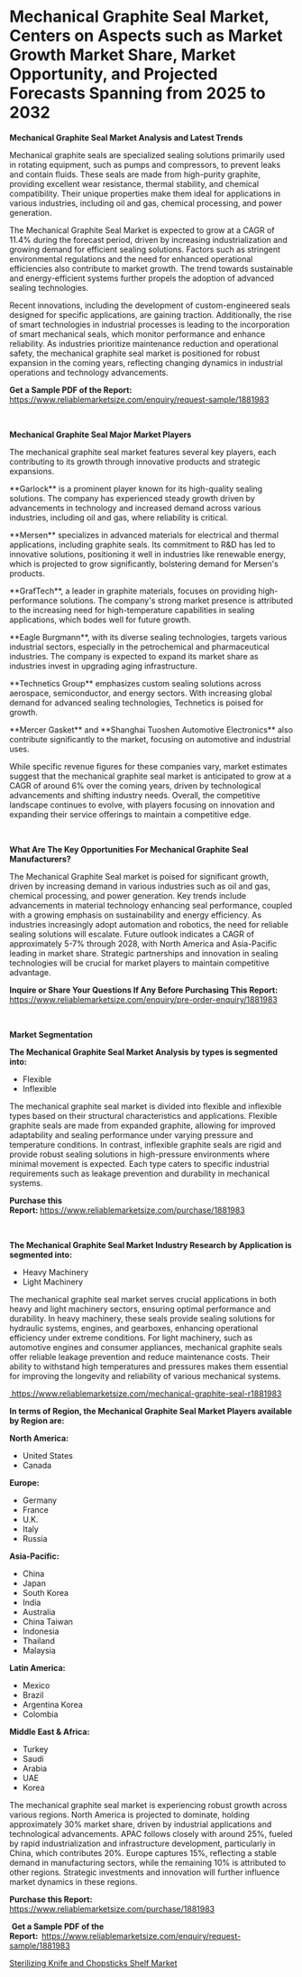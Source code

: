 <p><h1>Mechanical Graphite Seal Market, Centers on Aspects such as Market Growth Market Share, Market Opportunity, and Projected Forecasts Spanning from 2025 to 2032</h1></p><p><strong>Mechanical Graphite Seal Market Analysis and Latest Trends</strong></p>
<p><p>Mechanical graphite seals are specialized sealing solutions primarily used in rotating equipment, such as pumps and compressors, to prevent leaks and contain fluids. These seals are made from high-purity graphite, providing excellent wear resistance, thermal stability, and chemical compatibility. Their unique properties make them ideal for applications in various industries, including oil and gas, chemical processing, and power generation.</p><p>The Mechanical Graphite Seal Market is expected to grow at a CAGR of 11.4% during the forecast period, driven by increasing industrialization and growing demand for efficient sealing solutions. Factors such as stringent environmental regulations and the need for enhanced operational efficiencies also contribute to market growth. The trend towards sustainable and energy-efficient systems further propels the adoption of advanced sealing technologies.</p><p>Recent innovations, including the development of custom-engineered seals designed for specific applications, are gaining traction. Additionally, the rise of smart technologies in industrial processes is leading to the incorporation of smart mechanical seals, which monitor performance and enhance reliability. As industries prioritize maintenance reduction and operational safety, the mechanical graphite seal market is positioned for robust expansion in the coming years, reflecting changing dynamics in industrial operations and technology advancements.</p></p>
<p><strong>Get a Sample PDF of the Report:&nbsp;</strong> <a href="https://www.reliablemarketsize.com/enquiry/request-sample/1881983?utm_campaign=2876&utm_medium=2&utm_source=Github&utm_content=ia&utm_term=06042025&utm_id=mechanical-graphite-seal">https://www.reliablemarketsize.com/enquiry/request-sample/1881983</a></p>
<p>&nbsp;</p>
<p><strong>Mechanical Graphite Seal Major Market Players</strong></p>
<p><p>The mechanical graphite seal market features several key players, each contributing to its growth through innovative products and strategic expansions. </p><p>**Garlock** is a prominent player known for its high-quality sealing solutions. The company has experienced steady growth driven by advancements in technology and increased demand across various industries, including oil and gas, where reliability is critical. </p><p>**Mersen** specializes in advanced materials for electrical and thermal applications, including graphite seals. Its commitment to R&D has led to innovative solutions, positioning it well in industries like renewable energy, which is projected to grow significantly, bolstering demand for Mersen's products.</p><p>**GrafTech**, a leader in graphite materials, focuses on providing high-performance solutions. The company's strong market presence is attributed to the increasing need for high-temperature capabilities in sealing applications, which bodes well for future growth.</p><p>**Eagle Burgmann**, with its diverse sealing technologies, targets various industrial sectors, especially in the petrochemical and pharmaceutical industries. The company is expected to expand its market share as industries invest in upgrading aging infrastructure.</p><p>**Technetics Group** emphasizes custom sealing solutions across aerospace, semiconductor, and energy sectors. With increasing global demand for advanced sealing technologies, Technetics is poised for growth.</p><p>**Mercer Gasket** and **Shanghai Tuoshen Automotive Electronics** also contribute significantly to the market, focusing on automotive and industrial uses. </p><p>While specific revenue figures for these companies vary, market estimates suggest that the mechanical graphite seal market is anticipated to grow at a CAGR of around 6% over the coming years, driven by technological advancements and shifting industry needs. Overall, the competitive landscape continues to evolve, with players focusing on innovation and expanding their service offerings to maintain a competitive edge.</p></p>
<p>&nbsp;</p>
<p><strong>What Are The Key Opportunities For Mechanical Graphite Seal Manufacturers?</strong></p>
<p><p>The Mechanical Graphite Seal market is poised for significant growth, driven by increasing demand in various industries such as oil and gas, chemical processing, and power generation. Key trends include advancements in material technology enhancing seal performance, coupled with a growing emphasis on sustainability and energy efficiency. As industries increasingly adopt automation and robotics, the need for reliable sealing solutions will escalate. Future outlook indicates a CAGR of approximately 5-7% through 2028, with North America and Asia-Pacific leading in market share. Strategic partnerships and innovation in sealing technologies will be crucial for market players to maintain competitive advantage.</p></p>
<p><strong>Inquire or Share Your Questions If Any Before Purchasing This Report:</strong> <a href="https://www.reliablemarketsize.com/enquiry/pre-order-enquiry/1881983?utm_campaign=2876&utm_medium=2&utm_source=Github&utm_content=ia&utm_term=06042025&utm_id=mechanical-graphite-seal">https://www.reliablemarketsize.com/enquiry/pre-order-enquiry/1881983</a></p>
<p>&nbsp;</p>
<p><strong>Market Segmentation</strong></p>
<p><strong>The Mechanical Graphite Seal Market Analysis by types is segmented into:</strong></p>
<p><ul><li>Flexible</li><li>Inflexible</li></ul></p>
<p><p>The mechanical graphite seal market is divided into flexible and inflexible types based on their structural characteristics and applications. Flexible graphite seals are made from expanded graphite, allowing for improved adaptability and sealing performance under varying pressure and temperature conditions. In contrast, inflexible graphite seals are rigid and provide robust sealing solutions in high-pressure environments where minimal movement is expected. Each type caters to specific industrial requirements such as leakage prevention and durability in mechanical systems.</p></p>
<p><strong>Purchase this Report:&nbsp;</strong><a href="https://www.reliablemarketsize.com/purchase/1881983?utm_campaign=2876&utm_medium=2&utm_source=Github&utm_content=ia&utm_term=06042025&utm_id=mechanical-graphite-seal">https://www.reliablemarketsize.com/purchase/1881983</a></p>
<p>&nbsp;</p>
<p><strong>The Mechanical Graphite Seal Market Industry Research by Application is segmented into:</strong></p>
<p><ul><li>Heavy Machinery</li><li>Light Machinery</li></ul></p>
<p><p>The mechanical graphite seal market serves crucial applications in both heavy and light machinery sectors, ensuring optimal performance and durability. In heavy machinery, these seals provide sealing solutions for hydraulic systems, engines, and gearboxes, enhancing operational efficiency under extreme conditions. For light machinery, such as automotive engines and consumer appliances, mechanical graphite seals offer reliable leakage prevention and reduce maintenance costs. Their ability to withstand high temperatures and pressures makes them essential for improving the longevity and reliability of various mechanical systems.</p></p>
<p><a href="https://www.reliablemarketsize.com/mechanical-graphite-seal-r1881983?utm_campaign=2876&utm_medium=2&utm_source=Github&utm_content=ia&utm_term=06042025&utm_id=mechanical-graphite-seal">&nbsp;https://www.reliablemarketsize.com/mechanical-graphite-seal-r1881983</a></p>
<p><strong>In terms of Region, the Mechanical Graphite Seal Market Players available by Region are:</strong></p>
<p>
    <p> <strong> North America: </strong>
        <ul>
            <li>United States</li>
            <li>Canada</li>
        </ul>
        </p> 
    <p> <strong> Europe: </strong>
        <ul>
            <li>Germany</li>
            <li>France</li>
            <li>U.K.</li>
            <li>Italy</li>
            <li>Russia</li>
        </ul>
        </p> 
    <p> <strong> Asia-Pacific: </strong>
        <ul>
            <li>China</li>
            <li>Japan</li>
            <li>South Korea</li>
            <li>India</li>
            <li>Australia</li>
            <li>China Taiwan</li>
            <li>Indonesia</li>
            <li>Thailand</li>
            <li>Malaysia</li>
        </ul>
        </p> 
    <p> <strong> Latin America: </strong>
        <ul>
            <li>Mexico</li>
            <li>Brazil</li>
            <li>Argentina Korea</li>
            <li>Colombia</li>
        </ul>
        </p> 
    <p> <strong> Middle East & Africa: </strong>
        <ul>
            <li>Turkey</li>
            <li>Saudi</li>
            <li>Arabia</li>
            <li>UAE</li>
            <li>Korea</li>
        </ul>
    </p>
    </p>
<p><p>The mechanical graphite seal market is experiencing robust growth across various regions. North America is projected to dominate, holding approximately 30% market share, driven by industrial applications and technological advancements. APAC follows closely with around 25%, fueled by rapid industrialization and infrastructure development, particularly in China, which contributes 20%. Europe captures 15%, reflecting a stable demand in manufacturing sectors, while the remaining 10% is attributed to other regions. Strategic investments and innovation will further influence market dynamics in these regions.</p></p>
<p><strong>Purchase this Report: </strong><a href="https://www.reliablemarketsize.com/purchase/1881983?utm_campaign=2876&utm_medium=2&utm_source=Github&utm_content=ia&utm_term=06042025&utm_id=mechanical-graphite-seal">https://www.reliablemarketsize.com/purchase/1881983</a></p>
<p>&nbsp;<strong>Get a Sample PDF of the Report:&nbsp;&nbsp;</strong><a href="https://www.reliablemarketsize.com/enquiry/request-sample/1881983?utm_campaign=2876&utm_medium=2&utm_source=Github&utm_content=ia&utm_term=06042025&utm_id=mechanical-graphite-seal">https://www.reliablemarketsize.com/enquiry/request-sample/1881983</a></p>
<p><strong></strong></p>
<p><p><a href="https://github.com/penglatilles/Market-Research-Report-List-1/blob/main/sterilizing-knife-and-chopsticks-shelf-market.md?utm_campaign=2876&utm_medium=2&utm_source=Github&utm_content=ia&utm_term=06042025&utm_id=mechanical-graphite-seal">Sterilizing Knife and Chopsticks Shelf Market</a></p></p>